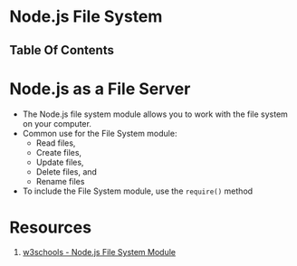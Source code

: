 # Node.js File System

## Table Of Contents

# Node.js as a File Server

- The Node.js file system module allows you to work with the file system on your computer.
- Common use for the File System module:
  - Read files,
  - Create files,
  - Update files,
  - Delete files, and
  - Rename files
- To include the File System module, use the `require()` method

# Resources

1. [w3schools - Node.js File System Module](https://www.w3schools.com/nodejs/nodejs_filesystem.asp)
